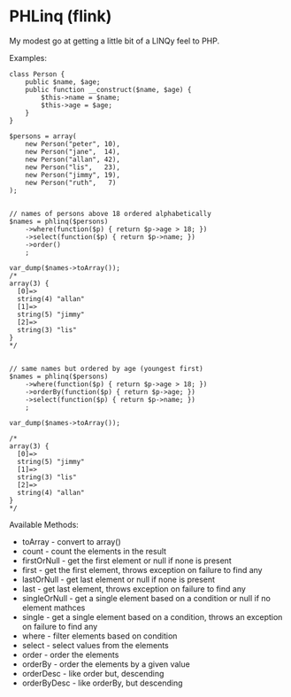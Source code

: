 PHLinq (flink)
==============

My modest go at getting a little bit of a LINQy feel to PHP.

Examples:

    class Person {
        public $name, $age;
        public function __construct($name, $age) {
            $this->name = $name;
            $this->age = $age;
        }
    }

    $persons = array(
        new Person("peter", 10),
        new Person("jane",  14),
        new Person("allan", 42),
        new Person("lis",   23),
        new Person("jimmy", 19),
        new Person("ruth",   7)
    );


    // names of persons above 18 ordered alphabetically
    $names = phlinq($persons)
        ->where(function($p) { return $p->age > 18; })
        ->select(function($p) { return $p->name; })
        ->order()
        ;

    var_dump($names->toArray());
    /*
    array(3) {
      [0]=>
      string(4) "allan"
      [1]=>
      string(5) "jimmy"
      [2]=>
      string(3) "lis"
    } 
    */


    // same names but ordered by age (youngest first)
    $names = phlinq($persons)
        ->where(function($p) { return $p->age > 18; })
        ->orderBy(function($p) { return $p->age; })
        ->select(function($p) { return $p->name; })
        ;

    var_dump($names->toArray());

    /*
    array(3) {
      [0]=>
      string(5) "jimmy"
      [1]=>
      string(3) "lis"
      [2]=>
      string(4) "allan"
    }
    */


Available Methods:

* toArray - convert to array()
* count - count the elements in the result
* firstOrNull - get the first element or null if none is present
* first - get the first element, throws exception on failure to find any
* lastOrNull - get last element or null if none is present
* last - get last element, throws exception on failure to find any
* singleOrNull - get a single element based on a condition or null if no element mathces
* single - get a single element based on a condition, throws an exception on failure to find any
* where - filter elements based on condition
* select - select values from the elements
* order - order the elements
* orderBy - order the elements by a given value
* orderDesc - like order but, descending
* orderByDesc - like orderBy, but descending
